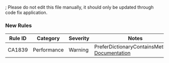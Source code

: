 ; Please do not edit this file manually, it should only be updated through code fix application.
### New Rules
Rule ID | Category | Severity | Notes
--------|----------|----------|-------
CA1839 | Performance | Warning | PreferDictionaryContainsMethods, [Documentation](https://docs.microsoft.com/dotnet/fundamentals/code-analysis/quality-rules/ca1839)